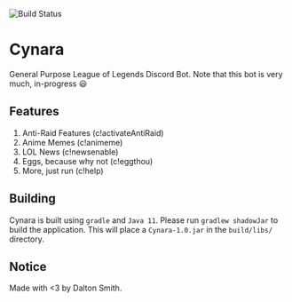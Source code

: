 ![Build Status](https://dev.azure.com/daltzsmith/Cynara/_apis/build/status/Daltz333.Cynara?branchName=master)

# Cynara

General Purpose League of Legends Discord Bot. Note that this bot is very much, in-progress :smiley:

## Features

1. Anti-Raid Features (c!activateAntiRaid)
2. Anime Memes (c!animeme)
3. LOL News (c!newsenable)
4. Eggs, because why not (c!eggthou)
5. More, just run (c!help)

## Building

Cynara is built using ``gradle`` and ``Java 11``. Please run ``gradlew shadowJar`` to build the application. This will place a ``Cynara-1.0.jar`` in the ``build/libs/`` directory.

## Notice

Made with <3 by Dalton Smith.
